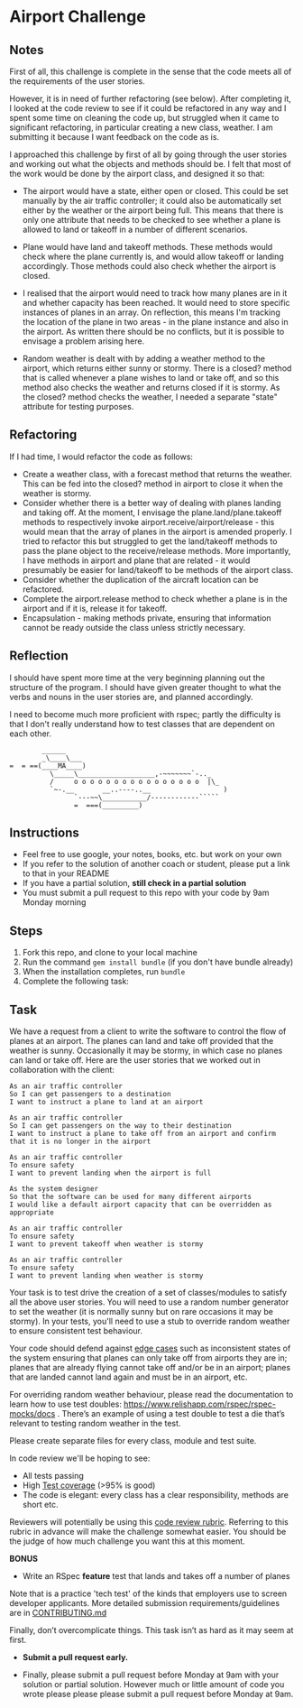 Airport Challenge
=================

## Notes

First of all, this challenge is complete in the sense that the code meets all of the requirements of the user stories.

However, it is in need of further refactoring (see below). After completing it, I looked at the code review to see if it could be refactored in any way and I spent some time on cleaning the code up, but struggled when it came to significant refactoring, in particular creating a new class, weather. I am submitting it because I want feedback on the code as is.

I approached this challenge by first of all by going through the user stories and working out what the objects and methods should be. I felt that most of the work would be done by the airport class, and designed it so that:

* The airport would have a state, either open or closed. This could be set manually by the air traffic controller; it could also be automatically set either by the weather or the airport being full. This means that there is only one attribute that needs to be checked to see whether a plane is allowed to land or takeoff in a number of different scenarios.

* Plane would have land and takeoff methods. These methods would check where the plane currently is, and would allow takeoff or landing accordingly. Those methods could also check whether the airport is closed.

* I realised that the airport would need to track how many planes are in it and whether capacity has been reached. It would need to store specific instances of planes in an array. On reflection, this means I'm tracking the location of the plane in two areas - in the plane instance and also in the airport. As written there should be no conflicts, but it is possible to envisage a problem arising here.

* Random weather is dealt with by adding a weather method to the airport, which returns either sunny or stormy. There is a closed? method that is called whenever a plane wishes to land or take off, and so this method also checks the weather and returns closed if it is stormy. As the closed? method checks the weather, I needed a separate "state" attribute for testing purposes.

## Refactoring

If I had time, I would refactor the code as follows:

* Create a weather class, with a forecast method that returns the weather. This can be fed into the closed? method in airport to close it when the weather is stormy.
* Consider whether there is a better way of dealing with planes landing and taking off. At the moment, I envisage the plane.land/plane.takeoff methods to respectively invoke airport.receive/airport/release - this would mean that the array of planes in the airport is amended properly. I tried to refactor this but struggled to get the land/takeoff methods to pass the plane object to the receive/release methods. More importantly, I have methods in airport and plane that are related - it would presumably be easier for land/takeoff to be methods of the airport class.
* Consider whether the duplication of the aircraft location can be refactored.
* Complete the airport.release method to check whether a plane is in the airport and if it is, release it for takeoff.
* Encapsulation - making methods private, ensuring that information cannot be ready outside the class unless strictly necessary.

## Reflection

I should have spent more time at the very beginning planning out the structure of the program. I should have given  greater thought to what the verbs and nouns in the user stories are, and planned accordingly.

I need to become much more proficient with rspec; partly the difficulty is that I don't really understand how to test classes that are dependent on each other. 


```
        ______
        _\____\___
=  = ==(____MA____)
          \_____\___________________,-~~~~~~~`-.._
          /     o o o o o o o o o o o o o o o o  |\_
          `~-.__       __..----..__                  )
                `---~~\___________/------------`````
                =  ===(_________)

```

Instructions
---------

* Feel free to use google, your notes, books, etc. but work on your own
* If you refer to the solution of another coach or student, please put a link to that in your README
* If you have a partial solution, **still check in a partial solution**
* You must submit a pull request to this repo with your code by 9am Monday morning

Steps
-------

1. Fork this repo, and clone to your local machine
2. Run the command `gem install bundle` (if you don't have bundle already)
3. When the installation completes, run `bundle`
4. Complete the following task:

Task
-----

We have a request from a client to write the software to control the flow of planes at an airport. The planes can land and take off provided that the weather is sunny. Occasionally it may be stormy, in which case no planes can land or take off.  Here are the user stories that we worked out in collaboration with the client:

```
As an air traffic controller
So I can get passengers to a destination
I want to instruct a plane to land at an airport

As an air traffic controller
So I can get passengers on the way to their destination
I want to instruct a plane to take off from an airport and confirm that it is no longer in the airport

As an air traffic controller
To ensure safety
I want to prevent landing when the airport is full

As the system designer
So that the software can be used for many different airports
I would like a default airport capacity that can be overridden as appropriate

As an air traffic controller
To ensure safety
I want to prevent takeoff when weather is stormy

As an air traffic controller
To ensure safety
I want to prevent landing when weather is stormy
```

Your task is to test drive the creation of a set of classes/modules to satisfy all the above user stories. You will need to use a random number generator to set the weather (it is normally sunny but on rare occasions it may be stormy). In your tests, you'll need to use a stub to override random weather to ensure consistent test behaviour.

Your code should defend against [edge cases](http://programmers.stackexchange.com/questions/125587/what-are-the-difference-between-an-edge-case-a-corner-case-a-base-case-and-a-b) such as inconsistent states of the system ensuring that planes can only take off from airports they are in; planes that are already flying cannot take off and/or be in an airport; planes that are landed cannot land again and must be in an airport, etc.

For overriding random weather behaviour, please read the documentation to learn how to use test doubles: https://www.relishapp.com/rspec/rspec-mocks/docs . There’s an example of using a test double to test a die that’s relevant to testing random weather in the test.

Please create separate files for every class, module and test suite.

In code review we'll be hoping to see:

* All tests passing
* High [Test coverage](https://github.com/makersacademy/course/blob/master/pills/test_coverage.md) (>95% is good)
* The code is elegant: every class has a clear responsibility, methods are short etc.

Reviewers will potentially be using this [code review rubric](docs/review.md).  Referring to this rubric in advance will make the challenge somewhat easier.  You should be the judge of how much challenge you want this at this moment.

**BONUS**

* Write an RSpec **feature** test that lands and takes off a number of planes

Note that is a practice 'tech test' of the kinds that employers use to screen developer applicants.  More detailed submission requirements/guidelines are in [CONTRIBUTING.md](CONTRIBUTING.md)

Finally, don’t overcomplicate things. This task isn’t as hard as it may seem at first.

* **Submit a pull request early.**

* Finally, please submit a pull request before Monday at 9am with your solution or partial solution.  However much or little amount of code you wrote please please please submit a pull request before Monday at 9am.

